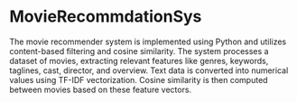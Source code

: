 # MovieRecommdationSys
The movie recommender system is implemented using Python and utilizes content-based filtering and cosine similarity. The system processes a dataset of movies, extracting relevant features like genres, keywords, taglines, cast, director, and overview. 
Text data is converted into numerical values using TF-IDF vectorization. 
Cosine similarity is then computed between movies based on these feature vectors. 
